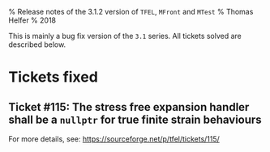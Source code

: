 % Release notes of the 3.1.2 version of `TFEL`, `MFront` and `MTest`
% Thomas Helfer
% 2018

This is mainly a bug fix version of the `3.1` series. All tickets
solved are described below.

# Tickets fixed

## Ticket #115: The stress free expansion handler shall be a `nullptr` for true finite strain behaviours

For more details, see: <https://sourceforge.net/p/tfel/tickets/115/>

